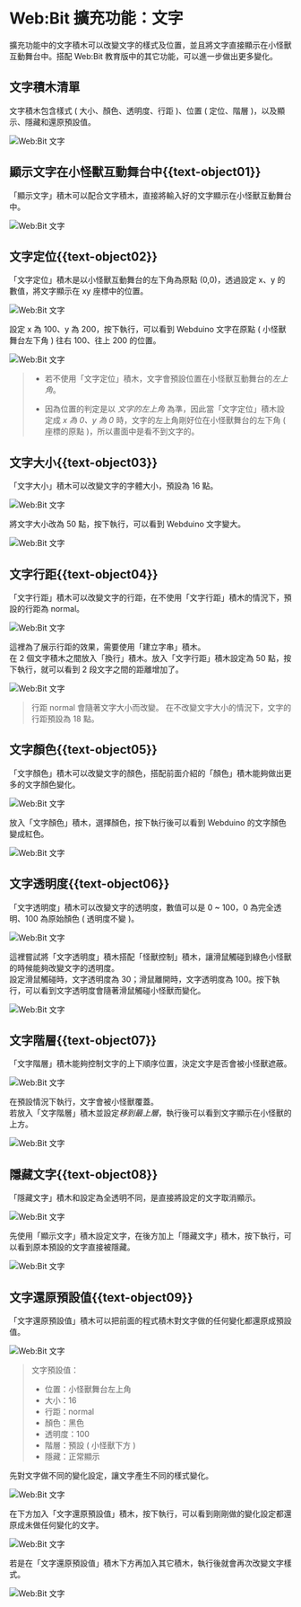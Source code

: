 # Web:Bit 擴充功能：文字

擴充功能中的文字積木可以改變文字的樣式及位置，並且將文字直接顯示在小怪獸互動舞台中。搭配 Web:Bit 教育版中的其它功能，可以進一步做出更多變化。

## 文字積木清單

文字積木包含樣式 ( 大小、顏色、透明度、行距 )、位置 ( 定位、階層 )，以及顯示、隱藏和還原預設值。

![Web:Bit 文字](../../../../media/zh-tw/education/extension/text-object-01.jpg)

## 顯示文字在小怪獸互動舞台中{{text-object01}}

「顯示文字」積木可以配合文字積木，直接將輸入好的文字顯示在小怪獸互動舞台中。

![Web:Bit 文字](../../../../media/zh-tw/education/extension/text-object-02.jpg)
 
## 文字定位{{text-object02}}

「文字定位」積木是以小怪獸互動舞台的左下角為原點 (0,0)，透過設定 x、y 的數值，將文字顯示在 xy 座標中的位置。

![Web:Bit 文字](../../../../media/zh-tw/education/extension/text-object-03.jpg)

設定 x 為 100、y 為 200，按下執行，可以看到 Webduino 文字在原點 ( 小怪獸舞台左下角 ) 往右 100、往上 200 的位置。

![Web:Bit 文字](../../../../media/zh-tw/education/extension/text-object-04.jpg)

> - 若不使用「文字定位」積木，文字會預設位置在小怪獸互動舞台的*左上角*。
>
> - 因為位置的判定是以 *文字的左上角* 為準，因此當「文字定位」積木設定成 *x 為 0、y 為 0* 時，文字的左上角剛好位在小怪獸舞台的左下角 ( 座標的原點 )，所以畫面中是看不到文字的。

## 文字大小{{text-object03}}

「文字大小」積木可以改變文字的字體大小，預設為 16 點。

![Web:Bit 文字](../../../../media/zh-tw/education/extension/text-object-05.jpg)

將文字大小改為 50 點，按下執行，可以看到 Webduino 文字變大。

![Web:Bit 文字](../../../../media/zh-tw/education/extension/text-object-06.jpg)

## 文字行距{{text-object04}}

「文字行距」積木可以改變文字的行距，在不使用「文字行距」積木的情況下，預設的行距為 normal。

![Web:Bit 文字](../../../../media/zh-tw/education/extension/text-object-07.jpg)

這裡為了展示行距的效果，需要使用「建立字串」積木。  
在 2 個文字積木之間放入「換行」積木。放入「文字行距」積木設定為 50 點，按下執行，就可以看到 2 段文字之間的距離增加了。

![Web:Bit 文字](../../../../media/zh-tw/education/extension/text-object-08.jpg)

> 行距 normal 會隨著文字大小而改變。
在不改變文字大小的情況下，文字的行距預設為 18 點。

## 文字顏色{{text-object05}}

「文字顏色」積木可以改變文字的顏色，搭配前面介紹的「顏色」積木能夠做出更多的文字顏色變化。

![Web:Bit 文字](../../../../media/zh-tw/education/extension/text-object-09.jpg)

放入「文字顏色」積木，選擇顏色，按下執行後可以看到 Webduino 的文字顏色變成紅色。

![Web:Bit 文字](../../../../media/zh-tw/education/extension/text-object-10.jpg)

## 文字透明度{{text-object06}}

「文字透明度」積木可以改變文字的透明度，數值可以是 0 ~ 100，0 為完全透明、100 為原始顏色 ( 透明度不變 )。

![Web:Bit 文字](../../../../media/zh-tw/education/extension/text-object-11.jpg)

這裡嘗試將「文字透明度」積木搭配「怪獸控制」積木，讓滑鼠觸碰到綠色小怪獸的時候能夠改變文字的透明度。  
設定滑鼠觸碰時，文字透明度為 30；滑鼠離開時，文字透明度為 100。按下執行，可以看到文字透明度會隨著滑鼠觸碰小怪獸而變化。

![Web:Bit 文字](../../../../media/zh-tw/education/extension/text-object-12.gif)

## 文字階層{{text-object07}}

「文字階層」積木能夠控制文字的上下順序位置，決定文字是否會被小怪獸遮蔽。

![Web:Bit 文字](../../../../media/zh-tw/education/extension/text-object-13.jpg)

在預設情況下執行，文字會被小怪獸覆蓋。  
若放入「文字階層」積木並設定*移到最上層*，執行後可以看到文字顯示在小怪獸的上方。

![Web:Bit 文字](../../../../media/zh-tw/education/extension/text-object-14.jpg)

## 隱藏文字{{text-object08}}

「隱藏文字」積木和設定為全透明不同，是直接將設定的文字取消顯示。

![Web:Bit 文字](../../../../media/zh-tw/education/extension/text-object-15.jpg)

先使用「顯示文字」積木設定文字，在後方加上「隱藏文字」積木，按下執行，可以看到原本預設的文字直接被隱藏。

![Web:Bit 文字](../../../../media/zh-tw/education/extension/text-object-16.jpg)

## 文字還原預設值{{text-object09}}

「文字還原預設值」積木可以把前面的程式積木對文字做的任何變化都還原成預設值。

![Web:Bit 文字](../../../../media/zh-tw/education/extension/text-object-17.jpg)

> 文字預設值：
> - 位置：小怪獸舞台左上角
> - 大小：16
> - 行距：normal
> - 顏色：黑色
> - 透明度：100
> - 階層：預設 ( 小怪獸下方 )
> - 隱藏：正常顯示

先對文字做不同的變化設定，讓文字產生不同的樣式變化。

![Web:Bit 文字](../../../../media/zh-tw/education/extension/text-object-18.jpg)

在下方加入「文字還原預設值」積木，按下執行，可以看到剛剛做的變化設定都還原成未做任何變化的文字。

![Web:Bit 文字](../../../../media/zh-tw/education/extension/text-object-19.jpg)

若是在「文字還原預設值」積木下方再加入其它積木，執行後就會再次改變文字樣式。

![Web:Bit 文字](../../../../media/zh-tw/education/extension/text-object-20.jpg)
